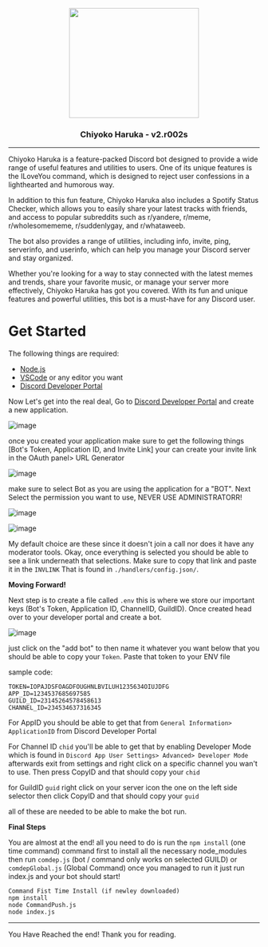 <p align="center"><img src="https://i.imgur.com/mwOFCBO.png" width="260" height="220"></p>

### <p align="center">Chiyoko Haruka - v2.r002s</p>
------------------------------------------------------
Chiyoko Haruka is a feature-packed Discord bot designed to provide a wide range of useful features and utilities to users. One of its unique features is the ILoveYou command, which is designed to reject user confessions in a lighthearted and humorous way.

In addition to this fun feature, Chiyoko Haruka also includes a Spotify Status Checker, which allows you to easily share your latest tracks with friends, and access to popular subreddits such as r/yandere, r/meme, r/wholesomememe, r/suddenlygay, and r/whataweeb.

The bot also provides a range of utilities, including info, invite, ping, serverinfo, and userinfo, which can help you manage your Discord server and stay organized.

Whether you're looking for a way to stay connected with the latest memes and trends, share your favorite music, or manage your server more effectively, Chiyoko Haruka has got you covered. With its fun and unique features and powerful utilities, this bot is a must-have for any Discord user.

# Get Started

The following things are required:
- [Node.js](https://nodejs.org/en)
- [VSCode](https://code.visualstudio.com/) or any editor you want
- [Discord Developer Portal](https://discord.com/developers/)

Now Let's get into the real deal, Go to [Discord Developer Portal](https://discord.com/developers/) and create a new application.

![image](https://user-images.githubusercontent.com/51787264/232237205-36f868bb-df87-4dda-94ee-99502595ac70.png)

once you created your application make sure to get the following things [Bot's Token, Application ID, and Invite Link] your can create your invite link in the OAuth panel> URL Generator

![image](https://user-images.githubusercontent.com/51787264/232237406-0ab32b23-810e-4fab-9078-fd2032f2e6cb.png)

make sure to select Bot as you are using the application for a "BOT". Next Select the permission you want to use, NEVER USE ADMINISTRATORR!

![image](https://user-images.githubusercontent.com/51787264/232237482-dc5f915f-fb93-44fc-8c7b-e25d03a13c21.png)

![image](https://user-images.githubusercontent.com/51787264/232237523-297c2848-fb60-453c-8865-4e00bcdee781.png)

My default choice are these since it doesn't join a call nor does it have any moderator tools. Okay, once everything is selected you should be able to see a link underneath that selections. Make sure to copy that link and paste it in the ```INVLINK``` That is found in ```./handlers/config.json/```.

**Moving Forward!**

Next step is to create a file called ```.env``` this is where we store our important keys (Bot's Token, Application ID, ChannelID, GuildID). Once created head over to your developer portal and create a bot.

![image](https://user-images.githubusercontent.com/51787264/232237797-1370b4aa-bbfd-49d1-a256-c4bb9b9cd57b.png)

just click on the "add bot" to then name it whatever you want below that you should be able to copy your ```Token```. Paste that token to your ENV file

sample code:
```
TOKEN=IOPAJDSFOAGDFOUGHNLBVILUH1235634OIUJDFG
APP_ID=1234537685697585
GUILD_ID=23145264578458613
CHANNEL_ID=234534637316345
```
For AppID you should be able to get that from ```General Information> ApplicationID``` from Discord Developer Portal

For Channel ID ```chid``` you'll be able to get that by enabling Developer Mode which is found in ```Discord App User Settings> Advanced> Developer Mode``` afterwards exit from settings and right click on a specific channel you wan't to use. Then press CopyID and that should copy your ```chid```

for GuildID ```guid``` right click on your server icon the one on the left side selector then click CopyID and that should copy your ```guid```

all of these are needed to be able to make the bot run.

**Final Steps**

You are almost at the end! all you need to do is run the ```npm install``` (one time command) command first to install all the necessary node_modules then run ```comdep.js``` (bot / command only works on selected GUILD) or ```comdepGlobal.js``` (Global Command) once you managed to run it just run index.js and your bot should start!

```
Command Fist Time Install (if newley downloaded)
npm install
node CommandPush.js
node index.js
```

--------------------------------------------------------------------------------
You Have Reached the end! Thank you for reading.
